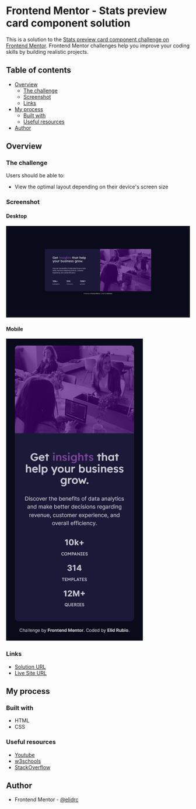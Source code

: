 # Frontend Mentor - Stats preview card component solution

This is a solution to the [Stats preview card component challenge on Frontend Mentor](https://www.frontendmentor.io/challenges/stats-preview-card-component-8JqbgoU62). Frontend Mentor challenges help you improve your coding skills by building realistic projects. 

## Table of contents

- [Overview](#overview)
  - [The challenge](#the-challenge)
  - [Screenshot](#screenshot)
  - [Links](#links)
- [My process](#my-process)
  - [Built with](#built-with)
  - [Useful resources](#useful-resources)
- [Author](#author)

## Overview

### The challenge

Users should be able to:

- View the optimal layout depending on their device's screen size

### Screenshot

#### Desktop

![Desktop Stats Preview Card Component](./screenshots/desktop-screenshot.png)

#### Mobile

![Mobile Stats Preview Card Component](./screenshots/mobile-screenshot.png)

### Links

- [Solution URL](https://www.frontendmentor.io/solutions/nft-preview-card-component-j7hZ0J-MF3)
- [Live Site URL](https://elidrc.github.io/stats-preview-card-component/)

## My process

### Built with

- HTML
- CSS

### Useful resources

- [Youtube](https://www.youtube.com)
- [w3schools](https://www.w3schools.com)
- [StackOverflow](https://www.stackoverflow.com)

## Author

- Frontend Mentor - [@elidrc](https://www.frontendmentor.io/profile/elidrc)
